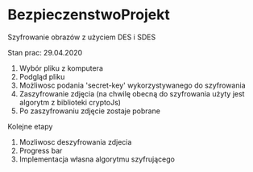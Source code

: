 # BezpieczenstwoProjekt

Szyfrowanie obrazów z użyciem DES i SDES

Stan prac: 29.04.2020

1. Wybór pliku z komputera
2. Podgląd pliku
3. Możliwosc podania 'secret-key' wykorzystywanego do szyfrowania
4. Zaszyfrowanie zdjęcia (na chwilę obecną do szyfrowania użyty jest algorytm z biblioteki cryptoJs)
5. Po zaszyfrowaniu zdjęcie zostaje pobrane

Kolejne etapy

1. Mozliwosc deszyfrowania zdjecia
2. Progress bar
3. Implementacja własna algorytmu szyfrującego
